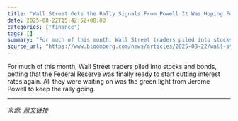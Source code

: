 ```yaml
---
title: "Wall Street Gets the Rally Signals From Powell It Was Hoping For"
date: 2025-08-22T15:42:52+08:00
categories: ["finance"]
tags: []
summary: "For much of this month, Wall Street traders piled into stocks and bonds, betting that the Federal Reserve was finally ready to start cutting interest rates again. All they were waiting on was the gree"
source_url: "https://www.bloomberg.com/news/articles/2025-08-22/wall-street-gets-the-rally-signals-from-powell-it-was-hoping-for"
---
```


For much of this month, Wall Street traders piled into stocks and bonds, betting that the Federal Reserve was finally ready to start cutting interest rates again. All they were waiting on was the green light from Jerome Powell to keep the rally going.

---

*来源: [原文链接](https://www.bloomberg.com/news/articles/2025-08-22/wall-street-gets-the-rally-signals-from-powell-it-was-hoping-for)*
